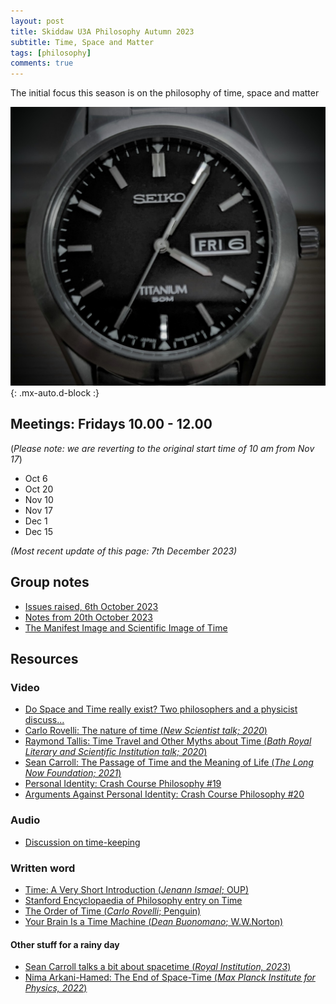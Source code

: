 ```yaml
---
layout: post
title: Skiddaw U3A Philosophy Autumn 2023
subtitle: Time, Space and Matter
tags: [philosophy]
comments: true
---
```


The initial focus this season is on the philosophy of time, space and matter

![Time](/assets/img/watch.jpg)
{: .mx-auto.d-block :}

## Meetings: Fridays 10.00 - 12.00 
(_Please note: we are reverting to the original start time of 10 am from Nov 17_)
* Oct 6
* Oct 20
* Nov 10
* Nov 17
* Dec 1
* Dec 15


_(Most recent update of this page: 7th December 2023)_

## Group notes
* [Issues raised, 6th October 2023](/assets/documents/notes_20231006.pdf)
* [Notes from 20th October 2023](/assets/documents/notes_20231020.pdf)
* [The Manifest Image and Scientific Image of Time](/assets/documents/MISITime.pdf)

## Resources

### Video
* [Do Space and Time really exist?  Two philosophers and a physicist discuss...](https://www.youtube.com/watch?v=So6f4fTMWY4)
* [Carlo Rovelli: The nature of time (_New Scientist talk; 2020_)](https://www.youtube.com/watch?v=NrjFE_Rd2OQ)
* [Raymond Tallis: Time Travel and Other Myths about Time (_Bath Royal Literary and Scientific Institution talk; 2020_)](https://www.youtube.com/watch?v=ZATUcfhOu4k&t=304s)
* [Sean Carroll: The Passage of Time and the Meaning of Life (_The Long Now Foundation; 2021_)](https://www.youtube.com/watch?v=-nTQi_LgIQ4)
* [Personal Identity: Crash Course Philosophy #19](https://www.youtube.com/watch?v=trqDnLNRuSc)
* [Arguments Against Personal Identity: Crash Course Philosophy #20](https://www.youtube.com/watch?v=17WiQ_tNld4)


### Audio
* [Discussion on time-keeping](https://www.bbc.co.uk/sounds/play/p0g0xtvp)

### Written word
* [Time: A Very Short Introduction (_Jenann Ismael_; OUP)](https://global.oup.com/academic/product/time-a-very-short-introduction-9780198832669?cc=gb&lang=en)
* [Stanford Encyclopaedia of Philosophy entry on Time](https://plato.stanford.edu/entries/time/)
* [The Order of Time (_Carlo Rovelli_; Penguin)](https://www.penguin.co.uk/books/301539/the-order-of-time-by-rovelli-carlo/9780141984964)
* [Your Brain Is a Time Machine (_Dean Buonomano_; W.W.Norton)](https://blackwells.co.uk/bookshop/product/9780393355604)


#### Other stuff for a rainy day
* [Sean Carroll talks a bit about spacetime (_Royal Institution, 2023_)](https://www.youtube.com/watch?v=BRudidBcfXk)
* [Nima Arkani-Hamed: The End of Space-Time (_Max Planck Institute for Physics, 2022_)](https://www.youtube.com/watch?v=GL77oOnrPzY)
